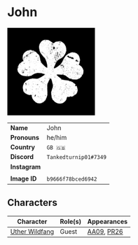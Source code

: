 # John

<img src="https://raw.githubusercontent.com/jesskelsall/astarus-images/main/players/b9666f78bced6942.png" height="200" />

|||
| --- | --- |
| **Name** | John | player.3
| **Pronouns** | he/him |
| **Country** | `GB 🇬🇧` |
| **Discord** | `Tankedturnip01#7349` |
| **Instagram** | |
||
| **Image ID** | `b9666f78bced6942` |

## Characters

| Character | Role(s) | Appearances |
| --- | --- | --- |
| [Uther Wildfang](../characters/uther-wildfang.md) | Guest | [AA09](../sessions/AA09.md), [PR26](../sessions/PR26.md) |
